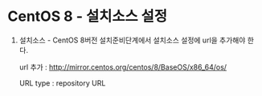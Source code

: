 # CentOS 8 - 설치소스 설정

1. 설치소스 - CentOS 8버전 설치준비단계에서 설치소스 설정에 url을 추가해야 한다.

    url 추가 :  http://mirror.centos.org/centos/8/BaseOS/x86_64/os/

    URL type : repository URL
